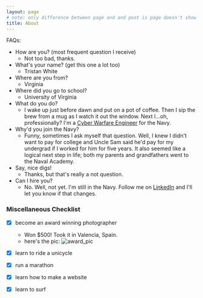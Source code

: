 ```yaml
---
layout: page
# note: only difference between page and and post is page doesn't show publish date
title: About
---
```

FAQs:
- How are you? (most frequent question I receive)
	- Not too bad, thanks.
- What's your name? (get this one a lot too)
	- Tristan White
- Where are you from?
	- Virginia
- Where did you go to school?
	- University of Virginia
- What do you do?
	- I wake up just before dawn and put on a pot of coffee. Then I sip the brew from a mug as I watch it out the window. Next I...oh, professionally? I'm a [Cyber Warfare Engineer](https://youtu.be/k_z_K8a4tuM?si=ixGbbrxtarS3bETN) for the Navy.
- Why'd you join the Navy?
	- Funny, sometimes I ask myself that question. Well, I knew I didn't want to pay for college and Uncle Sam said he'd pay for my undergrad if I worked for him for five years. It also seemed like a logical next step in life; both my parents and grandfathers went to the Naval Academy.
- Say, nice digs!
	- Thanks, but that's really a not question.
- Can I hire you?
	- No. Well, not yet. I'm still in the Navy. Follow me on [LinkedIn](https://www.linkedin.com/in/tr15t4n) and I'll let you know if that changes.

### Miscellaneous Checklist
- [x] become an award winning photographer
	- Won $500! Took it in Valencia, Spain.
	- here's the pic: ![award_pic](https://lh3.googleusercontent.com/pw/ABLVV85q6CKLApHm53xkymHDkIPSlTrgI6-dmeQobh9DCptFr-q7IdiTGKEq_hKiwykyC1ts0hc5NgLVl0AZQO3dcWIn3uV6wiQQg_WTvFhaluBioab4qpRaOTS89nk8HMyQj1Kyye90ZU-XVe0RbrbinmkOy-vY_wJwkhcP2VArWx95tm2A0Eb2rlxd6N1WhJIveVu0Hb7RLuGMRZUlcWbNj0vmTR1v72dPE5oILB8H1UqHRWx1mNpZ8Z8qqvnhbHSc-Ggdza3hR27oJygrFJHRJCuExgrHMVYii1n5TpAfPg7hoto3xP4vxBAGTUPxFUI7YuP0iNIvUv05lhBhb37znvL1ywHOijiRovu1MpNMwc2VB-PZR6AWr0sa2IFrLO9RkAsG-lJt_EbjKvSXKssYXuvd3laQaIb5O-5dJp7fMiq5GGVf24mgjvVJdSgwi3ycaTfNKDWq1LypZ_SJXjpW-gDz1spHKxpPDXvHJIKQkTxfiw3BzoQQJmLHNjYjbH2S0G-ssmWhrFIlREMYO2-e8fgfKxhxrrZrxcpx9uYaU6bsZP876K0XbcZ9RjpUr-QfFr3v-heTplK1deB_R1bVIstkM8ufOrepstAhGb48JlocH_XMqKd2w2cGpp3Qef-P-zC_8x0u3s7imBh4gB9n6v2IoqG9uZLN4LZ4hLq_-g_kUVV-YSMOyj5sITeRq8CIZ9Mqc8HUMfR3Ws5-g6GGUxOgvsz36N6SG0zpq2TM_t-yXWTd8zfVFBgyVxFlO2CrKyM2uy-40Plsx_RMH5aOUVEKVzuDy1Gf5j5zKr5yJEPnHkP4YSCVxKOpD7PD8ouASsTvR31s-1FOHaJl9vAM9LsISA3oyWii_KYqDi5zhvGmN_URew-iyGaMLHbBrB6ry_cqQ8lCxhAkdCsjZzaMlpG_OmpV=w1433-h955-s-no?authuser=0) 

- [x] learn to ride a unicycle
- [x] run a marathon
- [x] learn how to make a website
- [x] learn to surf
